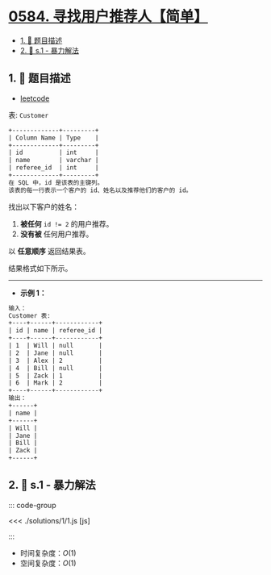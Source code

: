 # [0584. 寻找用户推荐人【简单】](https://github.com/tnotesjs/TNotes.leetcode/tree/main/notes/0584.%20%E5%AF%BB%E6%89%BE%E7%94%A8%E6%88%B7%E6%8E%A8%E8%8D%90%E4%BA%BA%E3%80%90%E7%AE%80%E5%8D%95%E3%80%91)

<!-- region:toc -->

- [1. 📝 题目描述](#1--题目描述)
- [2. 🎯 s.1 - 暴力解法](#2--s1---暴力解法)

<!-- endregion:toc -->

## 1. 📝 题目描述

- [leetcode](https://leetcode.cn/problems/find-customer-referee/)

表: `Customer`

```txt
+-------------+---------+
| Column Name | Type    |
+-------------+---------+
| id          | int     |
| name        | varchar |
| referee_id  | int     |
+-------------+---------+
在 SQL 中，id 是该表的主键列。
该表的每一行表示一个客户的 id、姓名以及推荐他们的客户的 id。
```

找出以下客户的姓名：

1. **被任何** `id != 2` 的用户推荐。
2. **没有被** 任何用户推荐。

以 **任意顺序** 返回结果表。

结果格式如下所示。

---

- **示例 1：**

```txt
输入：
Customer 表:
+----+------+------------+
| id | name | referee_id |
+----+------+------------+
| 1  | Will | null       |
| 2  | Jane | null       |
| 3  | Alex | 2          |
| 4  | Bill | null       |
| 5  | Zack | 1          |
| 6  | Mark | 2          |
+----+------+------------+
输出：
+------+
| name |
+------+
| Will |
| Jane |
| Bill |
| Zack |
+------+
```

## 2. 🎯 s.1 - 暴力解法

::: code-group

<<< ./solutions/1/1.js [js]

:::

- 时间复杂度：$O(1)$
- 空间复杂度：$O(1)$
